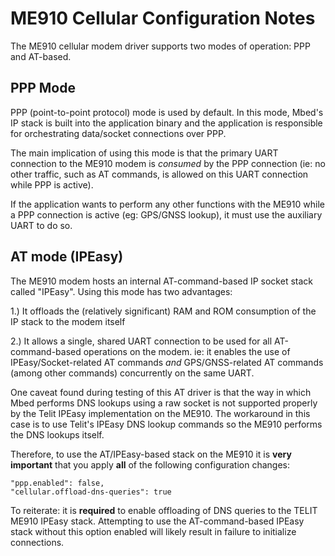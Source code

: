 # ME910 Cellular Configuration Notes

The ME910 cellular modem driver supports two modes of operation: PPP and AT-based. 

## PPP Mode

PPP (point-to-point protocol) mode is used by default. In this mode, Mbed's IP stack is built into the application binary and the application is responsible for orchestrating data/socket connections over PPP.

The main implication of using this mode is that the primary UART connection to the ME910 modem is *consumed* by the PPP connection (ie: no other traffic, such as AT commands, is allowed on this UART connection while PPP is active).

If the application wants to perform any other functions with the ME910 while a PPP connection is active (eg: GPS/GNSS lookup), it must use the auxiliary UART to do so.

## AT mode (IPEasy)

The ME910 modem hosts an internal AT-command-based IP socket stack called "IPEasy". Using this mode has two advantages: 

1.) It offloads the (relatively significant) RAM and ROM consumption of the IP stack to the modem itself

2.) It allows a single, shared UART connection to be used for all AT-command-based operations on the modem. ie: it enables the use of IPEasy/Socket-related AT commands *and* GPS/GNSS-related AT commands (among other commands) concurrently on the same UART.

One caveat found during testing of this AT driver is that the way in which Mbed performs DNS lookups using a raw socket is not supported properly by the Telit IPEasy implementation on the ME910. The workaround in this case is to use Telit's IPEasy DNS lookup commands so the ME910 performs the DNS lookups itself.

Therefore, to use the AT/IPEasy-based stack on the ME910 it is **very important** that you apply **all** of the following configuration changes:

```
"ppp.enabled": false,
"cellular.offload-dns-queries": true
```

To reiterate: it is **required** to enable offloading of DNS queries to the TELIT ME910 IPEasy stack. Attempting to use the AT-command-based IPEasy stack without this option enabled will likely result in failure to initialize connections.
